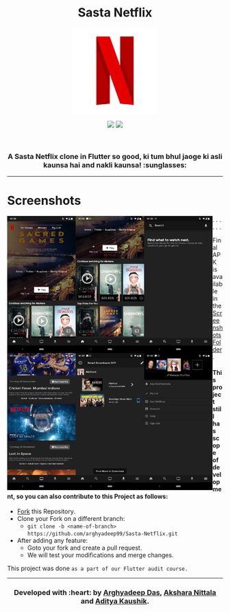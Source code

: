 <h1 align="center">Sasta Netflix</h1>

<div align="center">

<img src="./assets/images/flix.png" width=200px/>

<br>

[![](https://img.shields.io/badge/Made_with-Flutter-red?style=for-the-badge&logo=flutter)](https://flutter.dev/ "Flutter")
[![](https://img.shields.io/badge/IDE-Visual_Studio_Code-red?style=for-the-badge&logo=visual-studio-code)](https://code.visualstudio.com/  "Visual Studio Code")

<br>
<h3>A Sasta Netflix clone in Flutter so good, ki tum bhul jaoge ki asli kaunsa hai and nakli kaunsa! :sunglasses:</h3>
</div>

---
# Screenshots

<img src="Screenshots/ss1.png" style="float:left" height="320" width=160>.
<img src="Screenshots/ss2.png" style="float:left" height="320" width=160>. 
<img src="Screenshots/ss3.png" style="float:left" height="320" width=160>.
<img src="Screenshots/ss4.png" style="float:left" height="320" width=160>.
<img src="Screenshots/ss5.png" style="float:left" height="320" width=160>.
<img src="Screenshots/ss6.png" style="float:left" height="320" width=160>.

 - Final APK is available in the [Screenshots Folder](Screenshots).
 
 #### This project still has scope of development, so you can also contribute to this Project as follows:
* [Fork](https://github.com/arghyadeep99/Sasta-Netflix) this Repository.
* Clone your Fork on a different branch:
	* `git clone -b <name-of-branch> https://github.com/arghyadeep99/Sasta-Netflix.git`
* After adding any feature:
	* Goto your fork and create a pull request.
	* We will test your modifications and merge changes.

This project was done `as a part of our Flutter audit course.`

---
<h3 align="center"><b>Developed with :heart: by <a href="https://github.com/arghyadeep99">Arghyadeep Das</a>, <a href="https://github.com/anittala">Akshara Nittala</a> and <a href="https://github.com/adityak14">Aditya Kaushik</a>.</b></h1>
